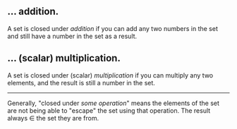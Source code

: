## ... addition.

A set is closed under _addition_ if you can add any two numbers in the set and still have a number in the set as a result.

## ... (scalar) multiplication.

A set is closed under (scalar) _multiplication_ if you can multiply any two elements, and the result is still a number in the set.

-----

Generally, "closed under _some operation_" means the elements of the set are not being able to "escape" the set using that operation. The result always $\in$  the set they are from.